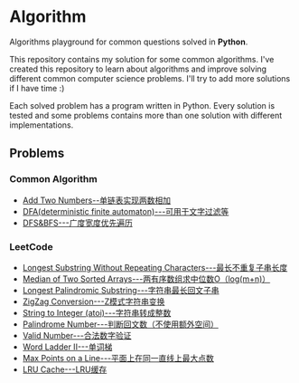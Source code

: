 # Algorithm
Algorithms playground for common questions solved in **Python**.

This repository contains my solution for some common algorithms. I've created this repository to learn about algorithms and improve solving different common computer science problems. I'll try to add more solutions if I have time :)

Each solved problem has a program written in Python. Every solution is tested and some problems contains more than one solution with different implementations.

## Problems
### Common Algorithm
* [Add Two Numbers--单链表实现两数相加](https://github.com/phoebepx/Algorithm/blob/master/Linked%20list/Add%20Two%20Numbers.py)
* [DFA(deterministic finite automaton)---可用于文字过滤等](https://github.com/phoebepx/Algorithm/blob/master/Common/DFA.py)
* [DFS&BFS---广度宽度优先遍历](https://github.com/phoebepx/Algorithm/blob/master/Common/DFS%20and%20BFS.py)
### LeetCode
* [Longest Substring Without Repeating Characters---最长不重复子串长度](https://github.com/phoebepx/Algorithm/blob/master/LeetCode/Longest%20Substring%20Without%20Repeating%20Characters.py)
* [Median of Two Sorted Arrays---两有序数组求中位数O（log(m+n)）](https://github.com/phoebepx/Algorithm/blob/master/LeetCode/Median%20of%20Two%20Sorted%20Arrays.py)
* [Longest Palindromic Substring---字符串最长回文子串](https://github.com/phoebepx/Algorithm/blob/master/LeetCode/Longest%20Palindromic%20Substring.py)
* [ZigZag Conversion---Z模式字符串变换](https://github.com/phoebepx/Algorithm/blob/master/LeetCode/ZigZag%20Conversion.py)
* [String to Integer (atoi)---字符串转成整数](https://github.com/phoebepx/Algorithm/blob/master/LeetCode/String%20to%20Integer%20(atoi).py)
* [Palindrome Number---判断回文数（不使用额外空间）](https://github.com/phoebepx/Algorithm/blob/master/LeetCode/Palindrome%20Number.py)
* [Valid Number---合法数字验证](https://github.com/phoebepx/Algorithm/blob/master/LeetCode/Valid%20Number.py)
* [Word Ladder II---单词梯](https://github.com/phoebepx/Algorithm/blob/master/LeetCode/Word%20Ladder%20II.py)
* [Max Points on a Line---平面上在同一直线上最大点数](https://github.com/phoebepx/Algorithm/blob/master/LeetCode/Max%20Points%20on%20a%20Line.py)
* [LRU Cache---LRU缓存](https://github.com/phoebepx/Algorithm/blob/master/LeetCode/LRU%20Cache.py)
